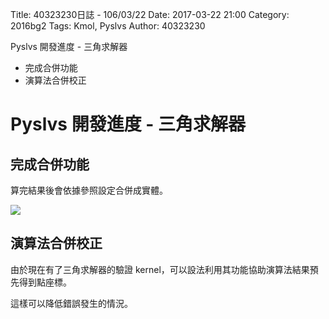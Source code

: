 Title: 40323230日誌 - 106/03/22
Date: 2017-03-22 21:00
Category: 2016bg2
Tags: Kmol, Pyslvs
Author: 40323230

Pyslvs 開發進度 - 三角求解器

* 完成合併功能
* 演算法合併校正

<!-- PELICAN_END_SUMMARY -->

Pyslvs 開發進度 - 三角求解器
===

完成合併功能
---

算完結果後會依據參照設定合併成實體。

![](https://raw.githubusercontent.com/coursemdetw/project_site_files/gh-pages/files/2016spring/g2/Python_solvespace/0322_01.png)

演算法合併校正
---

由於現在有了三角求解器的驗證 kernel，可以設法利用其功能協助演算法結果預先得到點座標。

這樣可以降低錯誤發生的情況。